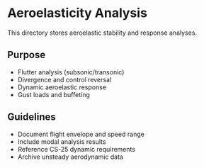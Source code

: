 # Aeroelasticity Analysis

This directory stores aeroelastic stability and response analyses.

## Purpose
- Flutter analysis (subsonic/transonic)
- Divergence and control reversal
- Dynamic aeroelastic response
- Gust loads and buffeting

## Guidelines
- Document flight envelope and speed range
- Include modal analysis results
- Reference CS-25 dynamic requirements
- Archive unsteady aerodynamic data
